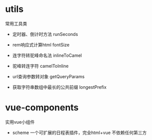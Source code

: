 # utils

常用工具类

+ 定时器、倒计时方法 runSeconds

+ rem响应式计算html fontSize

+ 连字符转驼峰命名法 inlineToCamel

+ 驼峰转连字符 camelToInline

+ url查询参数转对象 getQueryParams

+ 获取字符串数组中最长的公共前缀 longestPrefix

# vue-components

实用vue小组件

+ scheme 一个可扩展的日程表插件，完全html+vue 不依赖任何第三方